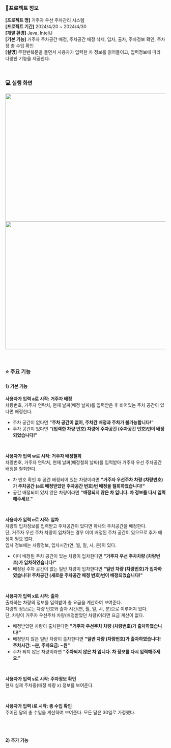 ### 📝프로젝트 정보
**[프로젝트 명]** 거주자 우선 주차관리 시스템 </br>
**[프로젝트 기간]** 2024/4/20 ~ 2024/4/30 </br>
**[개발 환경]** Java, InteliJ </br>
**[기본 기능]** 거주자 주차공간 배정, 주차공간 배정 삭제, 입차, 출차, 주차정보 확인, 주차장 총 수입 확인   
**[설명]** 무한반복문을 돌면서 사용자가 입력한 차 정보를 읽어들이고, 입력정보에 따라 다양한 기능을 제공한다.

</br>

### 💻 실행 화면

<img src="https://github.com/JuheeeKim/java-parking-service/assets/123529128/b4bbf89e-09cb-4427-8676-d0d57416915d" width="550" height="400"/>
<img src="https://github.com/JuheeeKim/java-parking-service/assets/123529128/17da3bf9-5917-45bb-b193-af90f71c112b" width="550" height="400"/>

</br>
</br>
</br>

### ⭐ 주요 기능

#### **1) 기본 기능**   

**사용자가 입력 a로 시작: 거주자 배정** </br>
차량번호, 거주자 연락처, 현재 날짜(배정 날짜)를 입력받은 후 비어있는 주차 공간이 있다면 배정한다. </br>
* 주차 공간이 없다면 **"주차 공간이 없어, 주차칸 배정과 주차가 불가능합니다!"** </br>
* 주차 공간이 있다면 **"(입력한 차량 번호) 차량에 주차공간 (주차공간 번호)번이 배정되었습니다!"** </br>

</br>

**사용자가 입력 w로 시작: 거주자 배정철회** </br>
차량번호, 거주자 연락처, 현재 날짜(배정철회 날짜)를 입력받아 거주자 우선 주차공간 배정을 철회한다.
* 차 번호 확인 후 공간 배정되어 있는 차량이라면 **"거주자 우선주차 차량 (차량번호)가 주차공간 (a로 배정받았던 주차공간 번호)번 배정을 철회하였습니다!"**
* 공간 배정되어 있지 않은 차량이라면 **"배정되지 않은 차 입니다. 차 정보를 다시 입력해주세요."**

</br>

**사용자가 입력 e로 시작: 입차** </br>
차량의 입차정보를 입력받고 주차공간이 있다면 하나의 주차공간을 배정한다. </br>
단, 거주자 우선 주차 차량이 입차하는 경우 이미 배정된 주차 공간이 있으므로 추가 배정이 필요 없다. </br>
입차 정보에는 차량정보, 입차시간(연, 월, 일, 시, 분)이 있다. </br>
* 이미 배정된 주차 공간이 있는 차량이 입차한다면 **"거주자 우선 주차차량 (차량번호)가 입차하였습니다!"** </br>
* 배정된 주차 공간이 없는 일반 차량이 입차한다면 **"일반 차량 (차량번호)가 입차하였습니다! 주차공간 (새로운 주차공간 배정 번호)번이 배정되었습니다!"** </br>

</br>

**사용자가 입력 x로 시작: 출차** </br>
출차하는 차량의 정보를 입력받아 총 요금을 계산하여 보여준다. </br>
차량의 정보로는 차량 번호와 출차 시간(연, 월, 일, 시, 분)으로 이루어져 있다. </br>
단, 차량이 거주자 우선주차 차량(배정받았던 차량)이라면 요금 계산이 없다. </br>
* 배정받았던 차량이 출차한다면 **"거주자 우선주차 차량 (차량번호)가 출차하였습니다!"** </br>
* 배정받지 않은 일반 차량이 출차한다면 **"일반 차량 (차량번호)가 출차하였습니다! 주차시간: ~분, 주차요금: ~원"** </br>
* 주차 되지 않은 차량이라면 **"주차되지 않은 차 입니다. 차 정보를 다시 입력해주세요."** </br>

</br>

**사용자가 입력 s로 시작: 주자정보 확인** </br>
현재 실제 주차중(배정 차량 x) 정보를 보여준다. </br>

</br>

**사용자가 입력 i로 시작: 총 수입 확인** </br>
주어진 달의 총 수입을 계산하여 보여준다. 모든 달은 30일로 가정했다. </br>

</br>
</br>

#### **2) 추가 기능** </br>

  

